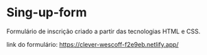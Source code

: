# Sing-up-form
Formulário de inscrição criado a partir das tecnologias HTML e CSS.


link do formulário: https://clever-wescoff-f2e9eb.netlify.app/
